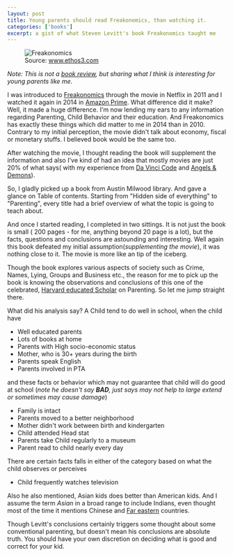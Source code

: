 ```yaml
---
layout: post
title: Young parents should read Freakonomics, than watching it.
categories: ['books']
excerpt: a gist of what Steven Levitt's book Freakonomics taught me
---
```


<figure>
    <img src="http://www.ethos3.com/wp-content/uploads/2012/07/freakonomics.jpeg" alt="Freakonomics">
    <figcaption>Source: <a href="http://www.ethos3.com">www.ethos3.com</a></figcaption>
</figure>

_Note: This is not a [book review](http://www.amazon.com/Freakonomics-Economist-Explores-Hidden-Everything/dp/0060731338#customerReviews), but sharing what I think is interesting for young parents like me._

I was introduced to [Freakonomics](http://amzn.to/1cOAdyL) through the movie in Netflix in 2011 and I watched it again in 2014 in [Amazon Prime](http://amzn.to/1bDyl1b). What difference did it make? Well, it made a huge difference. I'm now lending my ears to any information regarding Parenting, Child Behavior and their education. And Freakonomics has exactly these things which did matter to me in 2014 than in 2010. Contrary to my initial perception, the movie didn't talk about economy, fiscal or monetary stuffs. I believed book would be the same too.

After watching the movie, I thought reading the book will supplement the information and also I've kind of had an idea that mostly movies are just 20% of what says( with my experience from [Da Vinci Code](http://amzn.to/1dBBoWo) and [Angels & Demons](http://amzn.to/1fs98lq)). 

So, I gladly picked up a book from Austin Milwood library. And gave a glance on Table of contents. Starting from "Hidden side of everything" to "Parenting", every title had a brief overview of what the topic is going to teach about.

And once I started reading, I completed in two sittings. It is not just the book is small ( 200 pages - for me, anything beyond 20 page is a lot), but the facts, questions and conclusions are astounding and interesting. Well again this book defeated my initial assumption(_supplementing the movie_), it was nothing close to it. The movie is more like an tip of the iceberg.

Though the book explores various aspects of society such as Crime, Names, Lying, Groups and Business etc., the reason for me to pick up the book is knowing the observations and conclusions of this one of the celebrated, [Harvard educated Scholar](https://en.wikipedia.org/wiki/Steven_Levitt) on Parenting. So let me jump straight there.

What did his analysis say? A Child tend to do well in school, when the child have

* Well educated parents
* Lots of books at home
* Parents with High socio-economic status
* Mother, who is 30+ years during the birth
* Parents speak English
* Parents involved in PTA

and these facts or behavior which may not guarantee that child will do good at school (_note he doesn't say **BAD**, just says may not help to large extend or sometimes may cause damage_)

* Family is intact
* Parents moved to a better neighborhood
* Mother didn't work between birth and kindergarten
* Child attended Head stat
* Parents take Child regularly to a museum
* Parent read to child nearly every day

There are certain facts falls in either of the category based on what the child observes or perceives

* Child frequently watches television

Also he also mentioned, Asian kids does better than American kids. And I assume the term _Asian_ in a broad range to include Indians, even thought most of the time it mentions Chinese and [Far eastern](https://en.wikipedia.org/wiki/Far_East) countries.

Though Levitt's conclusions certainly triggers some thought about some conventional parenting, but doesn't mean his conclusions are absolute truth. You should have your own discretion on deciding what is good and correct for your kid.   